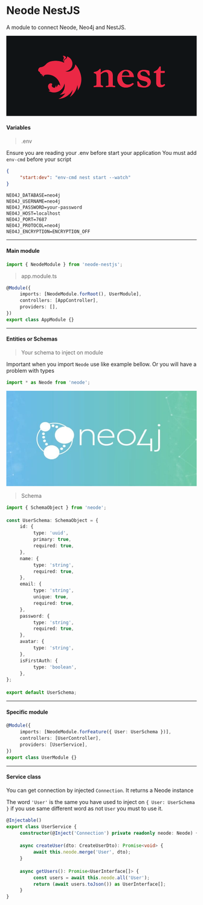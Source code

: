 # Neode NestJS

A module to connect Neode, Neo4j and NestJS.

<img src="./readme/nest.png">

#### Variables

> .env

Ensure you are reading your .env before start your application
You must add `env-cmd` before your script

```json
{
     "start:dev": "env-cmd nest start --watch"
}
```

```shell
NEO4J_DATABASE=neo4j
NEO4J_USERNAME=neo4j
NEO4J_PASSWORD=your-password
NEO4J_HOST=localhost
NEO4J_PORT=7687
NEO4J_PROTOCOL=neo4j
NEO4J_ENCRYPTION=ENCRYPTION_OFF
```

---

#### Main module

```ts
import { NeodeModule } from 'neode-nestjs';
```

> app.module.ts

```ts
@Module({
     imports: [NeodeModule.forRoot(), UserModule],
     controllers: [AppController],
     providers: [],
})
export class AppModule {}
```

---

#### Entities or Schemas

> Your schema to inject on module

Important when you import `Neode` use like example bellow. Or you will have a problem with types

```ts
import * as Neode from 'neode';
```

<img src="./readme/Neo.jpg">

> Schema

```ts
import { SchemaObject } from 'neode';

const UserSchema: SchemaObject = {
     id: {
          type: 'uuid',
          primary: true,
          required: true,
     },
     name: {
          type: 'string',
          required: true,
     },
     email: {
          type: 'string',
          unique: true,
          required: true,
     },
     password: {
          type: 'string',
          required: true,
     },
     avatar: {
          type: 'string',
     },
     isFirstAuth: {
          type: 'boolean',
     },
};

export default UserSchema;
```

---

#### Specific module

```ts
@Module({
     imports: [NeodeModule.forFeature({ User: UserSchema })],
     controllers: [UserController],
     providers: [UserService],
})
export class UserModule {}
```

---

#### Service class

You can get connection by injected `Connection`. It returns a Neode instance

The word `'User'` is the same you have used to inject on `{ User: UserSchema }` if you use same different word as not `User` you must to use it.

```ts
@Injectable()
export class UserService {
     constructor(@Inject('Connection') private readonly neode: Neode) {}

     async createUser(dto: CreateUserDto): Promise<void> {
          await this.neode.merge('User', dto);
     }

     async getUsers(): Promise<UserInterface[]> {
          const users = await this.neode.all('User');
          return (await users.toJson()) as UserInterface[];
     }
}
```
